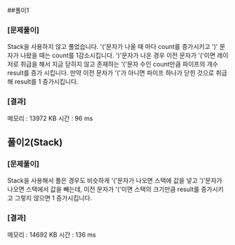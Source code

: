 ##풀이1

### [문제풀이]
Stack을 사용하지 않고 풀었습니다. '('문자가 나올 때 마다 count를 증가시키고 ')' 문자가 나왔을 때는 count를 1감소시킵니다. ')'문자가 나온 경우 이전 문자가 '('이면 레이저로 취급을 해서 지금 닫히지 않고 존재하는 '('문자 수인 count만큼 파이프의 개수 result를 증가 시킵니다. 만약 이전 문자가 '('가 아니면 파이프 하나가 닫힌 것으로 취급해 result를 1 증가시킵니다.

### [결과]
메모리 : 13972 KB
시간 : 96 ms

## 풀이2(Stack)

### [문제풀이]
Stack을 사용해서 풀은 경우도 비슷하게 '('문자가 나오면 스택에 값을 넣고 ')'문자가 나오면 스택에서 값을 빼는데, 이전 문자가 '('이면 스택의 크기만큼 result를 증가시키고 그렇지 않으면 1 증가시킵니다.

### [결과]
메모리 : 14692 KB
시간 : 136 ms
